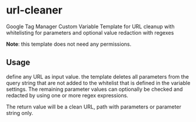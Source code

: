 # url-cleaner
Google Tag Manager Custom Variable Template for URL cleanup with whitelisting for parameters and optional value redaction with regexes 

**Note**: this template does not need any permissions. 

## Usage
define any URL as input value. the template deletes all parameters from the query string that are not added to the whitelist that is defined in the variable settings. The remaining parameter values can optionally be checked and redacted by using one or more regex expressions. 

The return value will be a clean URL, path with parameters or parameter string only. 

